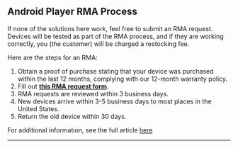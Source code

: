 ## Android Player RMA Process

If none of the solutions here work, feel free to submit an RMA request. Devices will be tested as part of the RMA process, and if they are working correctly, you (the customer) will be charged a restocking fee.

Here are the steps for an RMA:

  1. Obtain a proof of purchase stating that your device was purchased within the last 12 months, complying with our 12-month warranty policy.
  2. Fill out [**this RMA request form**](https://share.hsforms.com/14BvoeL1JRlGgxr3ec_kdJgca5m5).
  3. RMA requests are reviewed within 3 business days.
  4. New devices arrive within 3-5 business days to most places in the United States.
  5. Return the old device within 30 days.

For additional information, see the full article [here](https://support.optisigns.com/hc/en-us/articles/40147900639891)

---
